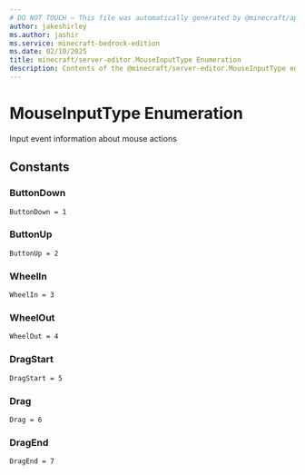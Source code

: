 ```yaml
---
# DO NOT TOUCH — This file was automatically generated by @minecraft/api-docs-generator, to report problems file an issue at https://github.com/Mojang/minecraft-scripting-libraries
author: jakeshirley
ms.author: jashir
ms.service: minecraft-bedrock-edition
ms.date: 02/10/2025
title: minecraft/server-editor.MouseInputType Enumeration
description: Contents of the @minecraft/server-editor.MouseInputType enumeration.
---
```

# MouseInputType Enumeration

Input event information about mouse actions

## Constants
### **ButtonDown**
`ButtonDown = 1`
### **ButtonUp**
`ButtonUp = 2`
### **WheelIn**
`WheelIn = 3`
### **WheelOut**
`WheelOut = 4`
### **DragStart**
`DragStart = 5`
### **Drag**
`Drag = 6`
### **DragEnd**
`DragEnd = 7`
